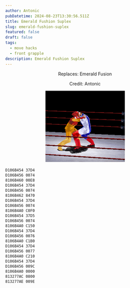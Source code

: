 ```yaml
---
author: Antonic
pubDatetime: 2024-08-23T13:30:56.511Z
title: Emerald Fushion Suplex
slug: emerald-fushion-suplex
featured: false
draft: false
tags:
  - move hacks
  - front grapple
description: Emerald Fushion Suplex
---
```

<center>
Replaces: Emerald Fusion <p>
Credit: Antonic

![Big Ending](/src/assets/images/gifs/emerald-fushion-suplex.gif)
</center>

```text
D106B454 37D4
D106B456 0074
8106B460 00E8
D106B454 37D4
D106B456 0074
8106B462 8470
D106B454 37D4
D106B456 0074
8106B4A0 C0F0
D106B454 37D5
D106B456 0074
8106B4A0 C150
D106B454 37D4
D106B456 0076
8106B4A0 C1B0
D106B454 37D4
D106B456 0077
8106B4A0 C210
D106B454 37D4
D106B456 009C
8106B4A0 0000
813277AC 0800
813277AE 009E
```
